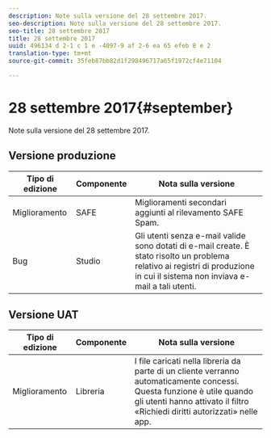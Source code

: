 ```yaml
---
description: Note sulla versione del 28 settembre 2017.
seo-description: Note sulla versione del 28 settembre 2017.
seo-title: 28 settembre 2017
title: 28 settembre 2017
uuid: 496134 d 2-1 c 1 e -4097-9 af 2-6 ea 65 efeb 8 e 2
translation-type: tm+mt
source-git-commit: 35feb87bb82d1f298496717a65f1972cf4e71104

---
```



# 28 settembre 2017{#september}

Note sulla versione del 28 settembre 2017.

## Versione produzione

| **Tipo di edizione** | **Componente** | **Nota sulla versione** |
|---|---|---|
| Miglioramento | SAFE | Miglioramenti secondari aggiunti al rilevamento SAFE Spam. |
| Bug | Studio | Gli utenti senza e-mail valide sono dotati di e-mail create. È stato risolto un problema relativo ai registri di produzione in cui il sistema non inviava e-mail a tali utenti. |

## Versione UAT

| **Tipo di edizione** | **Componente** | **Nota sulla versione** |
|---|---|---|
| Miglioramento | Libreria | I file caricati nella libreria da parte di un cliente verranno automaticamente concessi. Questa funzione è utile quando gli utenti hanno attivato il filtro «Richiedi diritti autorizzati» nelle app. |


